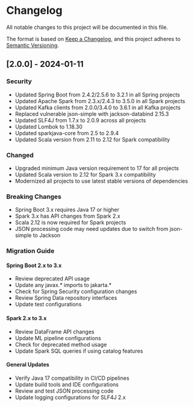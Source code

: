 # Changelog
All notable changes to this project will be documented in this file.

The format is based on [Keep a Changelog](https://keepachangelog.com/en/1.0.0/),
and this project adheres to [Semantic Versioning](https://semver.org/spec/v2.0.0.html).

## [2.0.0] - 2024-01-11

### Security
- Updated Spring Boot from 2.4.2/2.5.6 to 3.2.1 in all Spring projects
- Updated Apache Spark from 2.3.x/2.4.3 to 3.5.0 in all Spark projects
- Updated Kafka clients from 2.0.0/3.4.0 to 3.6.1 in all Kafka projects
- Replaced vulnerable json-simple with jackson-databind 2.15.3
- Updated SLF4J from 1.7.x to 2.0.9 across all projects
- Updated Lombok to 1.18.30
- Updated sparkjava-core from 2.5 to 2.9.4
- Updated Scala version from 2.11 to 2.12 for Spark compatibility

### Changed
- Upgraded minimum Java version requirement to 17 for all projects
- Updated Scala version to 2.12 for Spark 3.x compatibility
- Modernized all projects to use latest stable versions of dependencies

### Breaking Changes
- Spring Boot 3.x requires Java 17 or higher
- Spark 3.x has API changes from Spark 2.x
- Scala 2.12 is now required for Spark projects
- JSON processing code may need updates due to switch from json-simple to Jackson

### Migration Guide
#### Spring Boot 2.x to 3.x
- Review deprecated API usage
- Update any javax.* imports to jakarta.*
- Check for Spring Security configuration changes
- Review Spring Data repository interfaces
- Update test configurations

#### Spark 2.x to 3.x
- Review DataFrame API changes
- Update ML pipeline configurations
- Check for deprecated method usage
- Update Spark SQL queries if using catalog features

#### General Updates
- Verify Java 17 compatibility in CI/CD pipelines
- Update build tools and IDE configurations
- Review and test JSON processing code
- Update logging configurations for SLF4J 2.x

